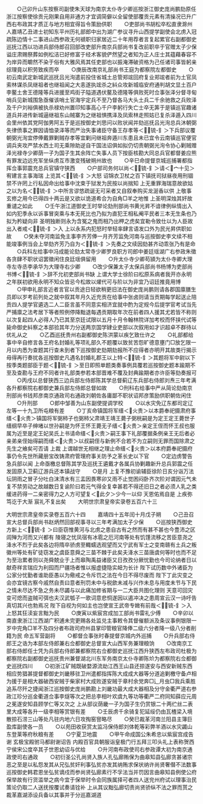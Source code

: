 <!-- { "loadSidebar": true } -->
　　○己卯升山东按察司副使朱天球为南京太仆寺少卿巡按浙江御史庞尚鹏劾原任浙江按察使徐贡元刚果自用非通方才宜调简僻以全留使部覆贡元素有清操况已升广西右布政其才质正与地方相宜得旨令策励供职
　　○吏部尚书胡松卒松直隶滁州人嘉靖乙丑进士初知东平州历礼部郎中出为湖广参议寻升山西提学副使会北虏入冠疏陈边情十二事进山西参政无何禠职归家居近二十年用荐者言复起累官右副都御史巡抚江西以功进兵部侍郎召回部改吏部升南京兵部尚书复改前职卒于官赠太子少保谥庄肃赐祭葬如例松洁已好修富于经术客貌俨然望之者知为正人庄士其蕴藉春容不为岸异而皭然不染于俗有大雅风焉其任吏部也以振淹滞破资格为己任诸司事皆躬亲综理竟以积劳致疾而卒
　　○庚辰改南京礼部尚书王庭为都察院左都御史
　　○初云南武定新城武巡抚吕光洵遣前投住省城土总管郑竤回府复业郑竤者前为土官凤索林谋杀凤继祖者也继祖闻之大恚遂执竤杀之紏众攻新城临安府通判胡文显土百户李鳌土舍王德隆等兵进援至鸡街子隘道遇伏鳌及德隆等俱败死时佥事张泽分督寻甸哨兵见新城围急亟催该哨土官海宇定兵不至乃督各马大头土兵二千余驰救之兵败泽及千户刘裕俱被执杀禄劝州置印知事高心千户李躬行失亡士卒无筭于是镇巡官趣诸道兵并进传新城逼继祖东山贼寨为之继祖惧携泽及凤索林走照姑已复杀泽遁入四川会里州依其党阿伽男阿五于是巡按御史刘思问以败状闻并劾巡抚吕光洵总兵沐朝弼失律偾事之罪因请恤录泽等而严治失事诸臣守备王存孝等＜锍-釒＞下兵部议覆朝弼光洵宜停俸戴罪剿贼存孝等宜剿问继祖奔遁川东患且未已宜令云南镇巡官便官调兵夹攻严禁水西土司无乘隙助逆自干国法诏俱如拟仍切责朝弼光洵令协心剿贼赠泽光禄寺少卿荫一子为国子生其余阵亡失事人员下按臣核勘大同总兵官都督姜应熊有罪发边远充军坐纵虏互市激变残破朔州故也
　　○辛巳命提督京城巡捕署都指挥佥事郭震充总兵官镇守狭西
　　○户部司务何以尚＜锍-釒＞请＜宀十见＞宥建言主事海瑞  上览其＜锍-釒＞大怒  诏锦衣卫杖之百下镇抚司狱昼夜用刑锢禁不许罔上行私因命出给事中沈束于狱发为民按以尚揣知  上无重罪海瑞意故欲姑之以为名＜锍-釒＞中所言谬悠疏诞无可采者又自叙奉购买龙涎香以供  上敬事玄修之用今已得四十两云是又欲以诡道希合为自角□羊之地惟  上圣明深烛其奸故重谴之如此
　　○壬午浙江道御史王时举论劾刑部尚书黄光昇不谙律例纵情出入如内犯季永以诉事冒突乘与本无死比也乃拟为直犯王相私阉平民者三本无生条也乃拟为矜疑向非  圣明独断则永为含冤之鬼而相乃出柙之虎矣宜勒令致仕以为人臣故出入者戒＜锍-釒＞入  上以永系内犯怒时举轻率肆言语发口外为民光昇供职如故
　　○癸未夺河南监免主事李齐芳俸一月齐芳监免河南与巡按御史李文续不相能竣事例当会上举劾齐芳乃自为＜锍-釒＞先奏之文续因劾甚齐动乖张乃有是命
　　○兵科左给事中冯成能论劾太常寺少卿罗良职方司郎中姜廷瑶湖广右参政朱徵各贪肆不职状诏罢徵闲住良廷瑶俱留用
　　○升太仆寺少卿苟頴为太仆寺卿大理寺左寺丞李承华为大理寺右少卿
　　○改少保兼太子太保兵部尚书杨博为吏部尚书博＜锍-釒＞辞不允初吏部尚书缺  上谓大学士徐阶曰松原系病者我开亦永明之年朕初欲用永明不知众皆忌今松故以燿代可与阶以为非宜乃诏廷推竟用博
　　○甲申礼部言近者言官以贡途日轻欲稍更旧法在御史庞尚鹏则请各郡国廪膳生员即以岁考前列处之就中叙其年月久近充贡在给事中张卤则请当贡期每学起送止陪贡四人提学官遴选二人二臣言虽不同意实相济宜就中酌为定规今后提学官考试当先严捕廪之法考居下等者照例停降黜退每遇贡期取年次在前者四人援其尤若皆不称则以次复起四人必得人乃已其至京廷试限以五月十月令翰林院详加考校而怀挟代试等毙命御史紏察之本部验其年力分送两京国学肄业吏部以次叙用如才识超卓不群待以优礼从之
　　○乙酉巡抚贵州右副都御史陈洪蒙以疾乞致仕许之
　　○礼部都给事中辛自修言各王府名封婚礼等项礼部久不题覆以致贫苦怨旷德意壅门□放乞限一月以内悉为查题其行查未到者下巡按御史劾期劾报所不应得者亦明开其故类行揭示毋得再行奏扰各巡按御史凡遇名封婚礼郡王以上特＜锍-釒＞其题将军中尉以下按季类题部臣于题＜锍-釒＞至日即照单题类奏事例具覆若巡按御史题本踰期不至及查勘与王府不同者许礼部类参若本部晋难不覆及封典踰期者亦许臣等劾奏报可
　　○丙戌以总督狭西三边兵部左侍郎陈其学总督蓟辽东兵部右侍郎刘焘三年考满各升都察院右都御史兼兵部左侍郎总督如故
　　○刑科右给事中严从简论劾南京刑部尚书钱邦彦南京通政司右通政刘朝佐各庸鄙不职状诏邦彦策励供职朝佐闲住
　　○升刑部
　　○郎中邹善为山东副使提调学校
　　○以水灾免辽东都司定辽左等一十九卫所屯粮有差
　　○丁亥命镇国将军缙＜火贵＞以本爵奉祀摄肃府事缙＜火贵＞镇国将军弼柿子也弼柿父肃靖王靖王薨子弼桄嗣是为定王定王薨世子缙纲早卒子绅堵以世孙嗣是为怀王怀王薨无子缙＜火贵＞亲定王侄而怀王叔也服属为近至是定王妃吴氏上书请命缙＜火贵＞嗣王事下礼部覆据条例亲王无后者必亲弟亲侄始得嗣而缙＜火贵＞以叔嗣侄与新例不合若不为立嗣则无罪而国除肃之先生之飨矣可否请  上裁  上谓越世无相继之理止命缙＜火贵＞以本府爵奉祀摄府事仍令先世所藏册宝改铸肃府管理府事关防予之革长史以下官
　　○定边虏警告急兵部以闻  上命亟檄总督陈其学及巡抚王遴戴才各属兵协剿趣新升总兵郭震之任发固原入卫蓟辽游兵还本镇战守
　　○是月  上复不豫初谕辅臣徐阶日亥分诣万法坛阴雨之冒子分吐白沫清水有三盂因畏寒卯又雨不止觉困闷卧齐次阶对谓因元气未复不禁劳动之故越数日复谕阶曰若元气得全复幸甚若不得还旧日之者必须人乳之类缓进药得一二亲密得力之人方可望复＜此夕＞少今一以仰  天恩佑焉自是  上疾弥笃讫于大渐  宸礼不复出矣
　　大明世宗肃皇帝实录卷五百六十三



大明世宗肃皇帝实录卷五百六十四
　　嘉靖四十五年闰十月戊子朔
　　○己丑召宣大总督兵部尚书赵炳然回部视事寻以三年考满加太子少保
　　○巡按狭西御史方新上＜锍-釒＞曰臣窃惟黄河与北虏之患自古有之然而有甚不甚也今豊沛之区闾殚为河而又兴都有  陵寝之忧凤宿有冰雹之厄河南等处有饥馑流移之苦臣意尧之洚水不烈于此矣各边将隋卒骄虏至輙蠕选观望而又宁武有军士之变南赣有土兵之叛徽州等处有矿徒窃发之虞臣意舜之三苗不棘于此矣夫洚水三苗唐虞何等时也而不足为至治累者则以尧舜兢业于上而皋陶禹益诸臣又日孜孜分厥忧勤也今司论纳者日以献奇祥言瑞应为利囮而尸疆场者惟以报虚捷隐实衄为长计  陛下试历数中外诸臣为公家分忧勤者谁助臣愚以为儆戒之令斥罚之法在今日不得尽废而  陛下丁此灾变之会亦宜镜古察今戚然自责曰意者刑罚未中与税歛未减与兴作未息与用度未节与下民之情未尽达不急之务未尽蠲与以此痛加修省期与一二大臣共图化理则  天意可回灾变可熄而盗贼可弭也夫汉武瓠子一歌词意悲恫遂因以遏冲决之患周宣云汉一诗吁告真切其兴也勃焉况  陛下自视为何如主也岂使宣王武帝专媺有前哉＜锍-釒＞入  上怒其狂渎妄言黜为民
　　○庚寅以紫宸宫成加工部尚书雷礼少傅
　　○辛卯以南直隶浙江江西湖广积逋未完更赐各处监兑主事敕令其督催额派及条议事例银限一岁中完角□羊不及四分者布政司府州县掌印管粮官降俸二级六分者降一级八分者削籍为民  命五军营副将
　　○都督佥事张时春提督京城内外巡捕
　　○升兵部右侍郎王之诰为本部左侍郎兼右佥都御史总督宣大山西军务兼理粮饷
　　○改南京工部右侍郎任士凭为兵部右侍郎兼都察院右佥都御史巡抚江西升狭西左布政司杜极为都察院右副都御史巡抚贵州兼督湖北川东军务南京太仆寺卿陈炌为都察院右佥都御史巡抚四川
　　○初浙江矿贼既破婺源流劫江西王山县还掠遂安与西安新贼东西相应势猖甚提督都御史刘畿移驻卫州遣都指挥陈大成成大器等分道追剿檄守备卢相为援于是相大器破西安贼于柴家村大成败遂安贼于章村余党奔□辶月虫□我兵乘胜追系尽歼之捷闻浙江巡按御史庞尚鹏勘上刘畿功最大成大器相及分守金衢严道右参政江珍分巡金衢道佥事李燧等次之把总李相叶欢虞九等功等衢严二府同知薛应元周之冕遂安知县顾学仁等又次之  上从部议荫畿一子为国子生仍赏银二十两纻丝二表里大成等各升一级李相等赏银有差
　　○壬辰虏千余骑复犯延绥仍由瓦楂梁入境散掠石涝三山等处凡驻内地六日攻掏窑窨略尽
　　○癸巳裁革河南兰阳县主簿巨盈库副使各一员
　　○以苑田收获赏太监冯保侍郎刘体乾等彩弊羊酒以水灾蠲山东登莱等府秋粮有差
　　○宁夏卫地震
　　○甲午命成国公朱希忠以紫宸宫成告谢  玄极宝殿驸马都尉谢诏告  内殿百官具朝服诣皇极门行五拜三叩头礼上表称贺西宁侯宋公度卒其子世恩幼诏与优给
　　○升河南布政使司右参政谭大初为南京通政使司右通政
　　○初衍圣公孔尚贤入族人孔弘廊贿保为曲皋知县弘廊贪甚诸宗恶之至是以私怨发其从兄弘贫奸利事弘贫亦发其纳贿求保状纳许尚贤奢僣不法数事巡按御史韩君恩坐弘贫谪戍而参尚贤弘廊素行不孚法当并罚因言曲皋知县例使公府保举故有行货滥举之病今宜于保举时令会同族属择可者四人送兖州府试以理事治民策论仍取二人送抚按覆试奏请铨补  上从其议黜弘廊切责尚贤骄纵不法之罪而贳之裁革嘉湖添设兵备以其事并于分巡嘉湖道
